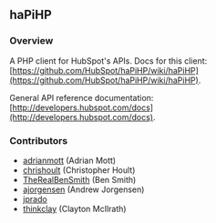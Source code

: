 ## haPiHP

### Overview

A PHP client for HubSpot's APIs.  Docs for this client: [https://github.com/HubSpot/haPiHP/wiki/haPiHP](https://github.com/HubSpot/haPiHP/wiki/haPiHP).

General API reference documentation: [http://developers.hubspot.com/docs](http://developers.hubspot.com/docs).

### Contributors

* [adrianmott](https://github.com/adrianmott) (Adrian Mott)
* [chrishoult](https://github.com/chrishoult) (Christopher Hoult)
* [TheRealBenSmith](https://github.com/TheRealBenSmith) (Ben Smith)
* [ajorgensen](https://github.com/ajorgensen) (Andrew Jorgensen)
* [jprado](https://github.com/jprado)
* [thinkclay](https://github.com/thinkclay) (Clayton McIlrath)
